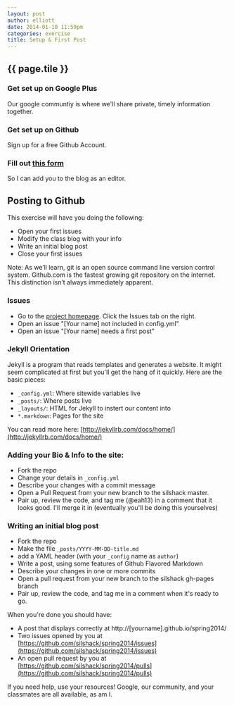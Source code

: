 ```yaml
---
layout: post
author: elliott
date: 2014-01-10 11:59pm
categories: exercise
title: Setup & First Post
---
```


## {{ page.tile }}

### Get set up on Google Plus
Our google communtiy is where we'll share private, timely information together.

### Get set up on Github
Sign up for a free Github Account.

### Fill out [this form]({{site.baseurl}}announcement/2014/01/07/welcome.html)
So I can add you to the blog as an editor.

## Posting to Github

This exercise will have you doing the following:

* Open your first issues
* Modify the class blog with your info
* Write an initial blog post
* Close your first issues

Note: As we’ll learn, git is an open source command line version control system. Github.com is the fastest growing git repository on the internet. This distinction isn’t always immediately apparent.

### Issues

* Go to the [project homepage](https://github.com/silshack/spring2014).  Click the Issues tab on the right.
* Open an issue "[Your name] not included in config.yml"
* Open an issue "[Your name] needs a first post"

### Jekyll Orientation

Jekyll is a program that reads templates and generates a website.  It might seem complicated at first but you'll get the hang of it quickly.  Here are the basic pieces:

* `_config.yml`: Where sitewide variables live
* `_posts/`: Where posts live
* `_layouts/`: HTML for Jekyll to instert our content into
* `*.markdown`: Pages for the site

You can read more here: [http://jekyllrb.com/docs/home/](http://jekyllrb.com/docs/home/)

### Adding your Bio & Info to the site:

* Fork the repo
* Change your details in `_config.yml`
* Describe your changes with a commit message 
* Open a Pull Request from your new branch to the silshack master.
* Pair up, review the code, and tag me (@eah13) in a comment that it looks good.  I'll merge it in (eventually you'll be doing this yourselves)

### Writing an initial blog post
* Fork the repo
* Make the file `_posts/YYYY-MM-DD-title.md`
* add a YAML header (with your `_config` name as `author`)
* Write a post, using some features of Github Flavored Markdown
* Describe your changes in one or more commits
* Open a pull request from your new branch to the silshack gh-pages branch
* Pair up, review the code, and tag me in a comment when it's ready to go.


When you're done you should have:

* A post that displays correctly at http://[yourname].github.io/spring2014/
* Two issues opened by you at [https://github.com/silshack/spring2014/issues](https://github.com/silshack/spring2014/issues)
* An open pull request by you at [https://github.com/silshack/spring2014/pulls](https://github.com/silshack/spring2014/pulls)

If you need help, use your resources!  Google, our community, and your classmates are all available, as am I.